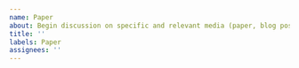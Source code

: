 ```yaml
---
name: Paper
about: Begin discussion on specific and relevant media (paper, blog post, etc.)
title: ''
labels: Paper
assignees: ''
---
```

